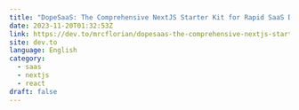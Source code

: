```yaml
---
title: "DopeSaaS: The Comprehensive NextJS Starter Kit for Rapid SaaS Development"
date: 2023-11-20T01:32:53Z
link: https://dev.to/mrcflorian/dopesaas-the-comprehensive-nextjs-starter-kit-for-rapid-saas-development-3b5e?utm_medium=RSS&utm_source=news.12bit.vn
site: dev.to
language: English
category:
  - saas
  - nextjs
  - react
draft: false
---
```

